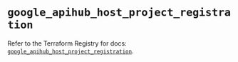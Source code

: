 # `google_apihub_host_project_registration`

Refer to the Terraform Registry for docs: [`google_apihub_host_project_registration`](https://registry.terraform.io/providers/hashicorp/google/6.49.1/docs/resources/apihub_host_project_registration).
